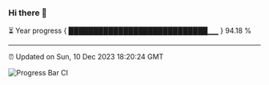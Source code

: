 ### Hi there 👋

⏳ Year progress { ████████████████████████████▁▁ } 94.18 %

---

⏰ Updated on Sun, 10 Dec 2023 18:20:24 GMT

![Progress Bar CI](https://github.com/ZhaoGui/ZhaoGui/workflows/Progress%20Bar%20CI/badge.svg)
